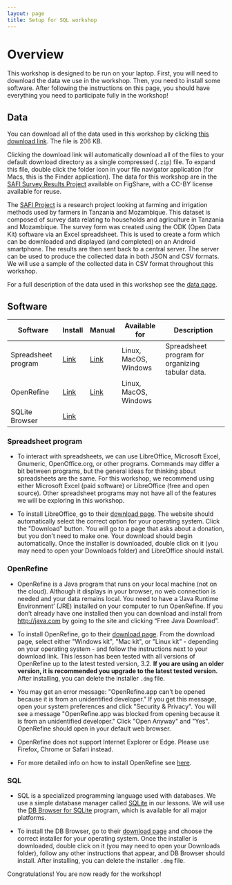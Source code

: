 ```yaml
---
layout: page
title: Setup for SQL workshop
---
```


# Overview

This workshop is designed to be run on your laptop.
First, you will need to download the data we use in the workshop.
Then, you need to install some software.
After following the instructions on this
page, you should have everything you need to participate fully in the workshop!


## Data

You can download all of the data used in this workshop by clicking
[this download link](https://ndownloader.figshare.com/articles/6262019/versions/4). The file is 206 KB.

Clicking the download link will automatically download all of the files to your default download directory as a single compressed
(`.zip`) file. To expand this file, double click the folder icon in your file navigator application (for Macs, this is the Finder
application).
The data for this workshop are in the [SAFI Survey Results Project](https://figshare.com/articles/SAFI_Survey_Results/6262019) available on FigShare, with a CC-BY license available for reuse.

The [SAFI Project](http://www.safi-research.org/) is a research project looking at farming and irrigation methods used by farmers in Tanzania and Mozambique. This dataset is composed of survey data relating to households and agriculture in Tanzania and Mozambique. The survey form was created using the ODK (Open Data Kit) software via an Excel spreadsheet. This is used to create a form which can be downloaded and displayed (and completed) on an Android smartphone. The results are then sent back to a central server. The server can be used to produce the collected data in both JSON and CSV formats. We will use a sample of the collected data in CSV format throughout this workshop.

For a full description of the data used in this workshop see the [data page](https://datacarpentry.org/socialsci-workshop/data/).

## Software

| Software | Install | Manual | Available for | Description |
| -------- | ------------ | ------ | ------------- | ----------- |
| Spreadsheet program | [Link](https://www.libreoffice.org/download/download/) | [Link](https://documentation.libreoffice.org/en/english-documentation/) | Linux, MacOS, Windows | Spreadsheet program for organizing tabular data. |
| OpenRefine |[Link](http://openrefine.org/download.html) | [Link](http://openrefine.org/documentation.html) | Linux, MacOS, Windows |
| SQLite Browser | [Link](http://sqlitebrowser.org/dl/) | | |

### Spreadsheet program

* To interact with spreadsheets, we can use LibreOffice, Microsoft Excel, Gnumeric, OpenOffice.org, or other programs.
Commands may differ a bit between programs, but the general ideas for thinking about spreadsheets are the same. For this workshop,
we recommend using either Microsoft Excel (paid software) or LibreOffice (free and open source). Other spreadsheet programs may
not have all of the features we will be exploring in this workshop.

* To install LibreOffice, go to their [download page](https://www.libreoffice.org/download/download/). The website should
automatically select the correct option for your operating system. Click the "Download" button. You will go to a page that asks about a
donation, but you don’t need to make one. Your download should begin automatically. Once the installer is downloaded, double click on it (you may need to open your Downloads folder) and LibreOffice should install.

### OpenRefine

* OpenRefine is a Java program that runs on your local machine (not on the cloud). Although it displays in your browser, no web
connection is needed and your data remains local. You need to have a ‘Java Runtime Environment’ (JRE) installed on your computer to run
OpenRefine. If you don’t already have one installed then you can download and install from http://java.com by going to the site and
clicking “Free Java Download”.

* To install OpenRefine, go to their [download page](http://openrefine.org/download.html). From the download page, select either "Windows
kit", "Mac kit", or "Linux kit" - depending on your operating system - and follow the instructions next to your download link. This
lesson has been tested with all versions of OpenRefine up to the latest tested version, 3.2. **If you are using an older version, it is
recommended you upgrade to the latest tested version.** After installing, you can delete the installer `.dmg` file.

* You may get an error message: "OpenRefine.app can't be opened because it is from an unidentified developer." If you get this message,
open your system preferences and click "Security & Privacy". You will see a message "OpenRefine.app was blocked from opening because it
is from an unidentified developer." Click "Open Anyway" and "Yes". OpenRefine should open in your default web browser.

* OpenRefine does not support Internet Explorer or Edge. Please use Firefox, Chrome or Safari instead.

* For more detailed info on how to install OpenRefine see <a href = "https://edcarp.github.io/2020-06-04-sfc-online/setup-Openrefine">here</a>.



### SQL

* SQL is a specialized programming language used with databases.  We
use a simple database manager called [SQLite](http://www.sqlite.org/)
in our lessons. We will use the [DB Browser for SQLite](http://sqlitebrowser.org/) program,
which is available for all major platforms.

* To install the DB Browser, go to their [download page](http://sqlitebrowser.org/dl/) and choose the correct installer for
your operating system. Once the installer is downloaded, double click on it (you may need to open your Downloads folder), follow
any other instructions that appear, and
DB Browser should install. After installing, you can delete the installer `.dmg` file.

Congratulations! You are now ready for the workshop!
